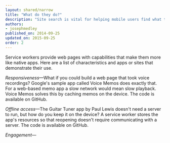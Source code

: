 ```yaml
---
layout: shared/narrow
title: "What do they do?"
description: "Site search is vital for helping mobile users find what they’re looking for in a hurry"
authors:
- josephmedley
published_on: 2014-09-25
updated_on: 2015-09-25
order: 2
---
```


<p class="intro">
  Service workers provide web pages with capabilities that make them more like 
  native apps. Here are a list of characteristics and apps or sites that 
  demonstrate their use.
</p>

*Responsiveness*&mdash;What if you could build a web page that took voice recordings? Google's sample app called Voice Memos does exactly that. For a web-based memo app a slow network would mean slow playback. Voice Memos solves this by caching memos on the device. The code is available on GitHub.

*Offline access*&mdash;The Guitar Tuner app by Paul Lewis doesn't need a server to run, but how do you keep it on the device? A service worker stores the app's resources so that reopening doesn't require communicating with a server. The code is available on GitHub. 

*Engagement*&mdash;
